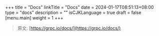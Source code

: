 +++
title = "Docs"
linkTitle = "Docs"
date = 2024-01-17T08:51:13+08:00
type = "docs"
description = ""
isCJKLanguage = true
draft = false
[menu.main]
    weight = 1
+++

> 原文: [https://grpc.io/docs/](https://grpc.io/docs/)
